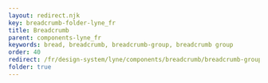 ```yaml
---
layout: redirect.njk
key: breadcrumb-folder-lyne_fr
title: Breadcrumb
parent: components-lyne_fr
keywords: bread, breadcrumb, breadcrumb-group, breadcrumb group
order: 40
redirect: /fr/design-system/lyne/components/breadcrumb/breadcrumb-group/
folder: true
---
```

